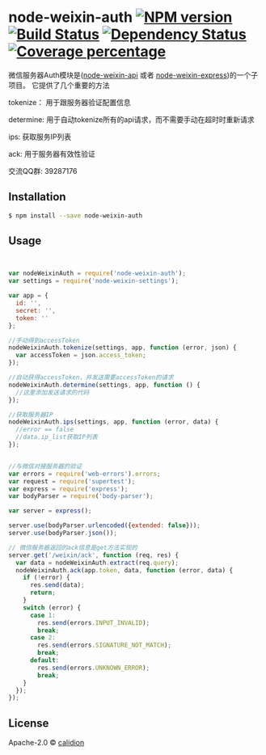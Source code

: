 # node-weixin-auth [![NPM version][npm-image]][npm-url] [![Build Status][travis-image]][travis-url] [![Dependency Status][daviddm-image]][daviddm-url] [![Coverage percentage][coveralls-image]][coveralls-url]


微信服务器Auth模块是([node-weixin-api](https://github.com/node-weixin/node-weixin-api) 或者 [node-weixin-express](https://github.com/node-weixin/node-weixin-express))的一个子项目。
它提供了几个重要的方法

  tokenize： 用于跟服务器验证配置信息

  determine:  用于自动tokenize所有的api请求，而不需要手动在超时时重新请求

  ips:  获取服务IP列表

  ack: 用于服务器有效性验证

交流QQ群: 39287176


## Installation

```sh
$ npm install --save node-weixin-auth
```


## Usage

```js


var nodeWeixinAuth = require('node-weixin-auth');
var settings = require('node-weixin-settings');

var app = {
  id: '',
  secret: '',
  token: ''
};

//手动得到accessToken
nodeWeixinAuth.tokenize(settings, app, function (error, json) {
  var accessToken = json.access_token;
});

//自动获得accessToken，并发送需要accessToken的请求
nodeWeixinAuth.determine(settings, app, function () {
  //这里添加发送请求的代码
});

//获取服务器IP
nodeWeixinAuth.ips(settings, app, function (error, data) {
  //error == false
  //data.ip_list获取IP列表
});


//与微信对接服务器的验证
var errors = require('web-errors').errors;
var request = require('supertest');
var express = require('express');
var bodyParser = require('body-parser');

var server = express();

server.use(bodyParser.urlencoded({extended: false}));
server.use(bodyParser.json());

// 微信服务器返回的ack信息是get方法实现的
server.get('/weixin/ack', function (req, res) {
  var data = nodeWeixinAuth.extract(req.query);
  nodeWeixinAuth.ack(app.token, data, function (error, data) {
    if (!error) {
      res.send(data);
      return;
    }
    switch (error) {
      case 1:
        res.send(errors.INPUT_INVALID);
        break;
      case 2:
        res.send(errors.SIGNATURE_NOT_MATCH);
        break;
      default:
        res.send(errors.UNKNOWN_ERROR);
        break;
    }
  });
});

```

## License

Apache-2.0 © [calidion](calidion.github.io)


[npm-image]: https://badge.fury.io/js/node-weixin-auth.svg
[npm-url]: https://npmjs.org/package/node-weixin-auth
[travis-image]: https://travis-ci.org/node-weixin/node-weixin-auth.svg?branch=master
[travis-url]: https://travis-ci.org/node-weixin/node-weixin-auth
[daviddm-image]: https://david-dm.org/node-weixin/node-weixin-auth.svg?theme=shields.io
[daviddm-url]: https://david-dm.org/node-weixin/node-weixin-auth
[coveralls-image]: https://coveralls.io/repos/node-weixin/node-weixin-auth/badge.svg
[coveralls-url]: https://coveralls.io/r/node-weixin/node-weixin-auth
